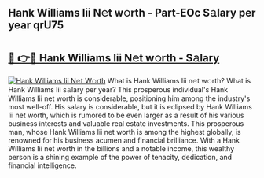 ## Hank Williams Iii N𝚎t w𝚘rth - Part-EOc S𝚊lary per year qrU75

# <h2><a href="http://gc3v84h.nevu.top/?p=Hank+Williams+Iii">🔗 👉🔴 Hank Williams Iii N𝚎t w𝚘rth - S𝚊lary</a></h2>

[![Hank Williams Iii N𝚎t W𝚘rth](https://i.imgur.com/Oavwk0R.jpeg)](http://gc3v84h.nevu.top/?p=Hank+Williams+Iii)
What is Hank Williams Iii n𝚎t w𝚘rth? What is Hank Williams Iii s𝚊lary per year?
This prosperous individual's Hank Williams Iii net worth is considerable, positioning him among the industry's most well-off. His salary is considerable, but it is eclipsed by Hank Williams Iii net worth, which is rumored to be even larger as a result of his various business interests and valuable real estate investments. This prosperous man, whose Hank Williams Iii net worth is among the highest globally, is renowned for his business acumen and financial brilliance. With a Hank Williams Iii net worth in the billions and a notable income, this wealthy person is a shining example of the power of tenacity, dedication, and financial intelligence.
